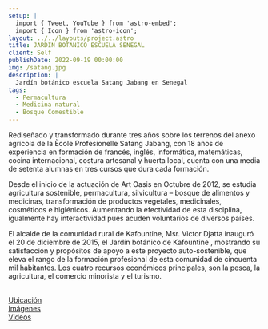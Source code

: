 ```yaml
---
setup: |
  import { Tweet, YouTube } from 'astro-embed';
  import { Icon } from 'astro-icon';
layout: ../../layouts/project.astro
title: JARDÍN BOTÁNICO ESCUELA SENEGAL
client: Self
publishDate: 2022-09-19 00:00:00
img: /satang.jpg
description: |
  Jardín botánico escuela Satang Jabang en Senegal
tags:
  - Permacultura
  - Medicina natural
  - Bosque Comestible
---
```


Rediseñado y transformado durante tres años sobre los terrenos del anexo agrícola de la Ècole Profesionelle Satang Jabang, con 18 años de experiencia en formación de francés, inglés, informática, matemáticas, cocina internacional, costura artesanal y huerta local, cuenta con una media de setenta alumnas en tres cursos que dura cada formación.

Desde el inicio de la actuación de Art Oasis en Octubre de 2012, se estudia agricultura sostenible, permacultura, silvicultura – bosque de alimentos y medicinas, transformación de productos vegetales, medicinales, cosméticos e higiénicos. Aumentando la efectividad de esta disciplina, igualmente hay interactividad pues acuden voluntarios de diversos países.

El alcalde de la comunidad rural de Kafountine, Msr. Victor Djatta inauguró el 20 de diciembre de 2015, el Jardín botánico de Kafountine , mostrando su satisfacción y propósitos de apoyo a este proyecto auto-sostenible, que eleva el rango de la formación profesional de esta comunidad de cincuenta mil habitantes. Los cuatro recursos económicos principales, son la pesca, la agricultura, el comercio minorista y el turismo.

<br/>
<div class="flex flex-col justify-around sm:flex-row" >
	<div class="flex items-center justify-center flex-col mb-8">
    <a class="sm:w-20 sm:h-20 w-32 h-32" href="https://goo.gl/maps/eeP56VibGWvW1JGt6">
			<Icon pack="mdi" name="map-marker"/>
		</a>
		<a class="text-black hover:text-c-green" href="https://goo.gl/maps/eeP56VibGWvW1JGt6">Ubicación</a>
	</div>
	<div class="flex items-center justify-center flex-col mb-8">
    <a class="sm:w-20 sm:h-20 w-32 h-32" href="/jardinsatangjabang">
			<Icon pack="mdi" name="image-multiple"/>
		</a>
		<a class="text-black hover:text-c-green" href="/jardinsatangjabang">Imágenes</a>
	</div>
	<div class="flex items-center justify-center flex-col mb-8">
    <a class="sm:w-20 sm:h-20 w-32 h-32" href="https://www.youtube.com/channel/UC-J1epsdvSyG8o6yQR2xRJQ/videos">
			<Icon pack="mdi" name="play-box-multiple"/>
		</a>
		<a class="text-black hover:text-c-green" href="https://www.youtube.com/channel/UC-J1epsdvSyG8o6yQR2xRJQ/videos">Videos</a>
	</div>
</div>